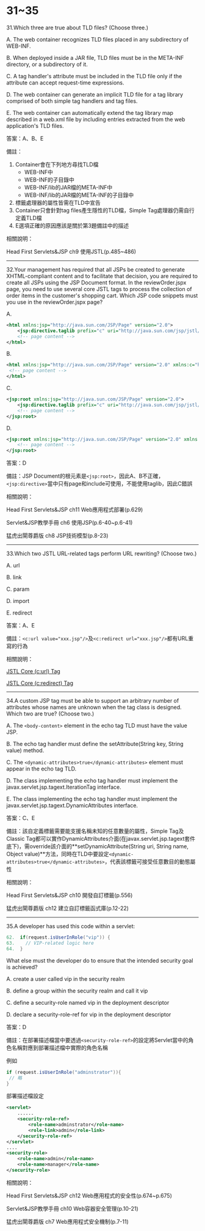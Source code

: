 31~35
========================

31.Which three are true about TLD files? (Choose three.)

A.   The web container recognizes TLD files placed in any subdirectory of WEB-INF. 

B.   When deployed inside a JAR file, TLD files must be in the META-INF directory, or a subdirectory of it. 

C.   A tag handler's attribute must be included in the TLD file only if the attribute can accept request-time expressions. 

D.   The web container can generate an implicit TLD file for a tag library comprised of both simple tag handlers and tag files. 

E.   The web container can automatically extend the tag library map described in a web.xml file by including entries extracted from the web application's TLD files.

答案：A、B、E

備註：

1. Container會在下列地方尋找TLD檔
	* WEB-INF中
	* WEB-INF的子目錄中
	* WEB-INF/lib的JAR檔的META-INF中
	* WEB-INF/lib的JAR檔的META-INF的子目錄中
2. 標籤處理器的屬性皆需在TLD中宣告
3. Container只會針對tag files產生隱性的TLD檔，Simple Tag處理器仍需自行定義TLD檔
4. E選項正確的原因應該是關於第3題備註中的描述

相關說明：

Head First Servlets&JSP ch9 使用JSTL(p.485~486)


---
32.Your management has required that all JSPs be created to generate XHTML-compliant content and to facilitate that decision, you are required to create all JSPs using the JSP Document format. In the reviewOrder.jspx page, you need to use several core JSTL tags to process the collection of order items in the customer's shopping cart. Which JSP code snippets must you use in the reviewOrder.jspx page?


A.  

```xml
<html xmlns:jsp="http://java.sun.com/JSP/Page" version="2.0">
	<jsp:directive.taglib prefix="c" uri="http://java.sun.com/jsp/jstl/core" /> 
	<!-- page content -->
</html> 
```

B.   

```xml
<html xmlns:jsp="http://java.sun.com/JSP/Page" version="2.0" xmlns:c="http://java.sun.com/jsp/jstl/core">
 <!-- page content --> 
</html> 
```

C.   

```xml
<jsp:root xmlns:jsp="http://java.sun.com/JSP/Page" version="2.0"> 
	<jsp:directive.taglib prefix="c" uri="http://java.sun.com/jsp/jstl/core" /> 
	<!-- page content --> 
</jsp:root> 
```

D.   

```xml
<jsp:root xmlns:jsp="http://java.sun.com/JSP/Page" version="2.0" xmlns:c="http://java.sun.com/jsp/jstl/core"> 
	<!-- page content --> 
</jsp:root>
```

答案：D

備註：JSP Document的根元素是`<jsp:root>`，因此A、B不正確，`<jsp:directive>`當中只有page和include可使用，不能使用taglib，因此C錯誤

相關說明：

Head First Servlets&JSP ch11 Web應用程式部署(p.629)

Servlet&JSP教學手冊 ch6 使用JSP(p.6-40~p.6-41)

猛虎出閘尊爵版 ch8 JSP技術模型(p.8-23)

---
33.Which two JSTL URL-related tags perform URL rewriting? (Choose two.)

A.   url 

B.   link 

C.   param 

D.   import 

E.   redirect

答案：A、E

備註：`<c:url value="xxx.jsp"/>`及`<c:redirect url="xxx.jsp"/>`都有URL重寫的行為

相關說明：

[JSTL Core (c:url) Tag](https://www.tutorialspoint.com/jsp/jstl_core_url_tag.htm)

[JSTL Core (c:redirect) Tag](https://www.tutorialspoint.com/jsp/jstl_core_redirect_tag.htm)

---
34.A custom JSP tag must be able to support an arbitrary number of attributes whose names are unknown when the tag class is designed. Which two are true? (Choose two.)

A.   The `<body-content>` element in the echo tag TLD must have the value JSP. 

B.   The echo tag handler must define the setAttribute(String key, String value) method. 

C.   The `<dynamic-attributes>true</dynamic-attributes>` element must appear in the echo tag TLD. 

D.   The class implementing the echo tag handler must implement the javax.servlet.jsp.tagext.IterationTag interface. 

E.   The class implementing the echo tag handler must implement the javax.servlet.jsp.tagext.DynamicAttributes interface.

答案：C、E

備註：該自定義標籤需要能支援名稱未知的任意數量的屬性，Simple Tag及Classic Tag都可以實作DynamicAttributes介面(在javax.servlet.jsp.tagext套件底下)，需override該介面的**setDynamicAttribute(String uri, String name, Object value)**方法，同時在TLD中要設定`<dynamic-attributes>true</dynamic-attributes>`，代表該標籤可接受任意數目的動態屬性

相關說明：

Head First Servlets&JSP ch10 開發自訂標籤(p.556)

猛虎出閘尊爵版 ch12 建立自訂標籤函式庫(p.12-22)


---
35.A developer has used this code within a servlet: 

```java
62.  if(request.isUserInRole("vip")) { 
63.    // VIP-related logic here 
64.  } 
```

What else must the developer do to ensure that the intended security goal is achieved?

A.   create a user called vip in the security realm 

B.   define a group within the security realm and call it vip 

C.   define a security-role named vip in the deployment descriptor 

D.   declare a security-role-ref for vip in the deployment descriptor

答案：D

備註：在部署描述檔當中要透過`<security-role-ref>`的設定將Servlet當中的角色名稱對應到部署描述檔中實際的角色名稱

例如

```java
if (request.isUserInRole("adminstrator")){
 // 略
}
```

部署描述檔設定

```xml
<servlet>
	......
	<security-role-ref>
		<role-name>adminstrator</role-name>
		<role-link>admin</role-link>
	</security-role-ref>
</servlet>
....
<security-role>
	<role-name>admin</role-name>
	<role-name>manager</role-name>
</security-role>
```

相關說明：

Head First Servlets&JSP ch12 Web應用程式的安全性(p.674~p.675)

Servlet&JSP教學手冊 ch10 Web容器安全管理(p.10-21)

猛虎出閘尊爵版 ch7 Web應用程式安全機制(p.7-11)

